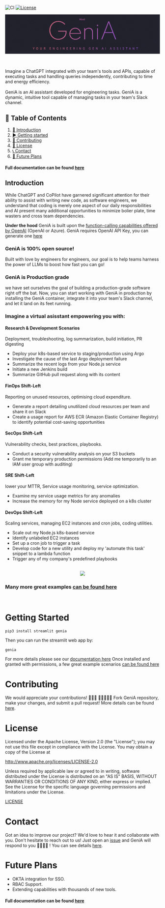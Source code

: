 ![CI](https://github.com/genia-dev/GeniA/actions/workflows/ci.yml/badge.svg)
[![License](https://img.shields.io/badge/License-Apache%202.0-blue.svg)](https://opensource.org/licenses/Apache-2.0)

<p align=center>
   <a href="https://genia.dev" target="_blank">
      <img src="./media/GeniA_wide.png"/>
   </a>
</p>
<br>
<p>
Imagine a ChatGPT integrated with your team's tools and APIs, capable of executing tasks and handling queries independently, contributing to time and energy efficiency.
<br><br>
GeniA is an AI assistant developed for engineering tasks. GeniA is a dynamic, intuitive tool capable of managing tasks in your team's Slack channel.
</p>

## 📝 Table of Contents

1. [🎉 Introduction](#introduction)
2. [▶️ Getting started](#getting-started)
3. [🤝 Contributing](#contributing)
4. [📜 License](#license)
5. [📞 Contact](#contact)
6. [🚀 Future Plans](#future-plans)

#### Full documentation can be found [here](https://genia-dev.github.io/GeniA/)

## Introduction

While ChatGPT and CoPilot have garnered significant attention for their ability to assist with writing new code, as software engineers, we understand that coding is merely one aspect of our daily responsibilities and AI present many additional opportunities to minimize bolier plate, time wasters and cross team dependencies.

**Under the hood** GeniA is built upon the [function-calling capabilities offered by OpenAI](https://openai.com/blog/function-calling-and-other-api-updates) (OpenAI or Azure). GeniA requires OpenAI API Key, you can generate one [here](https://platform.openai.com/account/api-keys)

### GeniA is 100% open source!

Built with love by engineers for engineers, our goal is to help teams harness the power of LLMs to boost how fast you can go!

### GeniA is Production grade

we have set ourselves the goal of building a production-grade software right off the bat. Now, you can start working with GeniA in production by installing the GeniA container, integrate it into your team's Slack channel, and let it land on its feet running.

### Imagine a virtual asisstant empowering you with:

#### Research & Development Scenarios

Deployment, troubleshooting, log summarization, build initiation, PR digesting

* Deploy your k8s-based service to staging/production using Argo
* Investigate the cause of the last Argo deployment failure
* Summarize the recent logs from your Node.js service
* Initiate a new Jenkins build
* Summarize GitHub pull request along with its content

#### FinOps Shift-Left

Reporting on unused resources, optimising cloud expenditure.

* Generate a report detailing unutilized cloud resources per team and share it on Slack
* Create a usage report for AWS ECR (Amazon Elastic Container Registry) to identify potential cost-saving opportunities

#### SecOps Shift-Left

Vulnerability checks, best practices, playbooks.

* Conduct a security vulnerability analysis on your S3 buckets
* Grant me temporary production permissions (Add me temporarily to an IAM user group with auditing)

#### SRE Shift-Left

lower your MTTR, Service usage monitoring, service optimization.

* Examine my service usage metrics for any anomalies
* Increase the memory for my Node service deployed on a k8s cluster

#### DevOps Shift-Left

Scaling services, managing EC2 instances and cron jobs, coding utilities.

* Scale out my Node.js k8s-based service
* Identify unlabeled EC2 instances
* Set up a cron job to trigger a task
* Develop code for a new utility and deploy my 'automate this task' snippet to a lambda function
* Trigger any of my company's predefined playbooks

<p align="center">
<br/>
   <img src="media/Genia_in_a_war_room.gif"/>
<br/>
</p>

### Many more great examples [can be found here](./media/)

<br/>

# Getting Started

```
pip3 install streamlit genia
```

Then you can run the streamlit web app by:

```
genia
```

For more details please see our [documentation here](https://genia-dev.github.io/GeniA/getting-started/)
Once installed and granted with permissions, a few great example scenarios [can be found here](./media/)

# Contributing
We would appreciate your contributions! 🙌🌟💖
👩‍💻➕👨‍💻 Fork GeniA repository, make your changes, and submit a pull request! 
More details can be found [here](./CONTRIBUTING.md).

# License

Licensed under the Apache License, Version 2.0 (the "License"); you may not use this file except in compliance with the License. You may obtain a copy of the License at

http://www.apache.org/licenses/LICENSE-2.0

Unless required by applicable law or agreed to in writing, software distributed under the License is distributed on an "AS IS" BASIS, WITHOUT WARRANTIES OR CONDITIONS OF ANY KIND, either express or implied. See the License for the specific language governing permissions and limitations under the License.

[LICENSE](./LICENSE)

# Contact

Got an idea to improve our project? We'd love to hear it and collaborate with you. Don't hesitate to reach out to us! Just open an [issue](https://github.com/GeniA-dev/GeniA/issues) and GeniA will respond to you 🦸‍♀️🦸‍♂️ !
You can see details [here](./.github/ISSUE_TEMPLATE/submit-a-request.md).

# Future Plans

- OKTA integration for SSO.
- RBAC Support.
- Extending capabilities with thousands of new tools.

#### Full documentation can be found [here](https://genia-dev.github.io/GeniA/)